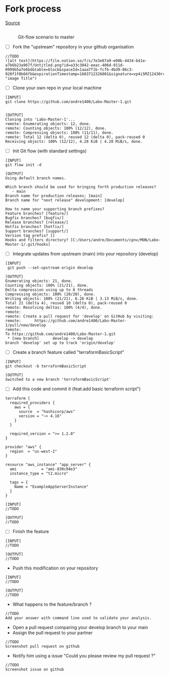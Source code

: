 # Fork process

[Source](https://docs.github.com/en/get-started/quickstart/fork-a-repo)

<figure><img src="../../.gitbook/assets/image (4).png" alt=""><figcaption><p>Git-flow scenario to master</p></figcaption></figure>

* [ ] Fork the "upstream" repository in your github organisation

```
//TODO
![alt text](https://file.notion.so/f/s/7e3e07a9-e00b-4434-b41e-a7b6b23a967f/Untitled.png?id=a33c3042-eeac-406d-911d-0999b5a7e6bd&table=block&spaceId=1aaa7f1b-fcfb-4bd9-86c3-920f1f8b66fb&expirationTimestamp=1683712326001&signature=vp4i5MZ12430rrzueoWGU98SBsdCyoOHowaORoTM0Es&downloadName=Untitled.png "image Title")
```

* [ ] Clone your own repo in your local machine

```
[INPUT]
git clone https://github.com/andre1400/Labo-Master-1.git


[OUTPUT]
Cloning into 'Labo-Master-1'...
remote: Enumerating objects: 12, done.
remote: Counting objects: 100% (12/12), done.
remote: Compressing objects: 100% (11/11), done.
remote: Total 12 (delta 0), reused 12 (delta 0), pack-reused 0
Receiving objects: 100% (12/12), 4.28 KiB | 4.28 MiB/s, done.
```

* [ ] Init Git flow (with standard settings)

```
[INPUT]
git flow init -d

[OUTPUT]
Using default branch names.

Which branch should be used for bringing forth production releases?
   - main
Branch name for production releases: [main]
Branch name for "next release" development: [develop]

How to name your supporting branch prefixes?
Feature branches? [feature/]
Bugfix branches? [bugfix/]
Release branches? [release/]
Hotfix branches? [hotfix/]
Support branches? [support/]
Version tag prefix? []
Hooks and filters directory? [C:/Users/andre/Documents/cpnv/MON/Labo-Master-1/.git/hooks]
```

* [ ] Integrate updates from upstream (main) into your repository (develop)

```
[INPUT]
 git push --set-upstream origin develop

[OUTPUT]
Enumerating objects: 21, done.
Counting objects: 100% (21/21), done.
Delta compression using up to 8 threads
Compressing objects: 100% (20/20), done.
Writing objects: 100% (21/21), 6.26 KiB | 3.13 MiB/s, done.
Total 21 (delta 4), reused 10 (delta 0), pack-reused 0
remote: Resolving deltas: 100% (4/4), done.
remote:
remote: Create a pull request for 'develop' on GitHub by visiting:
remote:      https://github.com/andre1400/Labo-Master-1/pull/new/develop
remote:
To https://github.com/andre1400/Labo-Master-1.git
 * [new branch]      develop -> develop
branch 'develop' set up to track 'origin/develop'
```

* [ ] Create a branch feature called "terraformBasicScript"

```
[INPUT]
git checkout -b terraformBasicScript

[OUTPUT]
Switched to a new branch 'terraformBasicScript'
```

* [ ] Add this code and commit it (feat:add basic terraform script")

```
terraform {
  required_providers {
    aws = {
      source  = "hashicorp/aws"
      version = "~> 4.16"
    }
  }

  required_version = ">= 1.2.0"
}

provider "aws" {
  region  = "us-west-2"
}

resource "aws_instance" "app_server" {
  ami           = "ami-830c94e3"
  instance_type = "t2.micro"

  tags = {
    Name = "ExampleAppServerInstance"
  }
}
```

```
[INPUT]
//TODO

[OUTPUT]
//TODO
```

* [ ] Finish the feature

```
[INPUT]
//TODO

[OUTPUT]
//TODO
```

* Push this modification on your repository

```
[INPUT]
//TODO

[OUTPUT]
//TODO
```

* What happens to the feature/branch ?

```
//TODO
Add your answer with command line used to validate your analysis.
```

* Open a pull request comparing your develop branch to your main
* Assign the pull request to your partner

```
//TODO
Screenshot pull request on github
```

* Notify him using a issue "Could you please review my pull request ?"

```
//TODO
Screenshot issue on github
```
